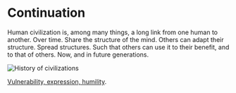 # Continuation
Human civilization is, among many things, a long link from one human to another. Over time. Share the structure of the mind. Others can adapt their structure. Spread structures. Such that others can use it to their benefit, and to that of others. Now, and in future generations.

![History of civilizations](https://images.fastcompany.net/image/upload/w_596,c_limit,q_auto:best,f_auto/fc/1673266-inline-750histomapwider2.jpg)

[Vulnerability, expression, humility](/hormesis).
